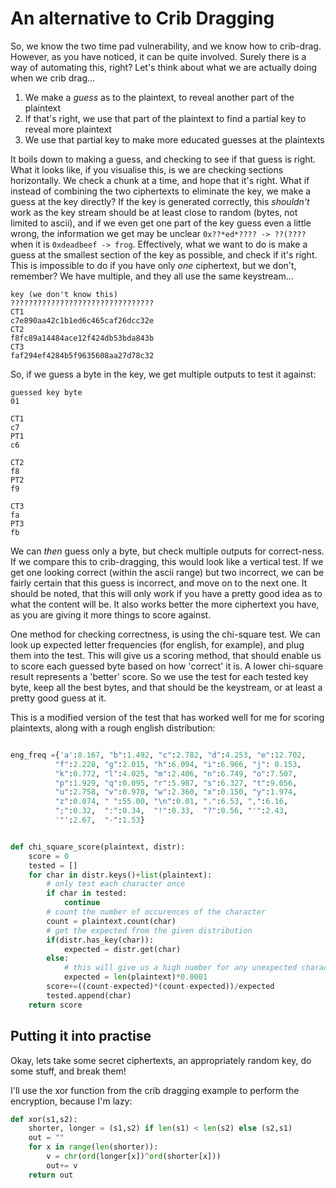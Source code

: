 # An alternative to Crib Dragging

So, we know the two time pad vulnerability, and we know how to crib-drag. However,
as you have noticed, it can be quite involved. Surely there is a way of 
automating this, right? Let's think about what we are actually doing when 
we crib drag...

1. We make a *guess* as to the plaintext, to reveal another part of the plaintext
2. If that's right, we use that part of the plaintext to find a partial key to reveal 
more plaintext
3. We use that partial key to make more educated guesses at the plaintexts

It boils down to making a guess, and checking to see if that guess is right.
What it looks like, if you visualise this, is we are checking sections horizontally.
We check a chunk at a time, and hope that it's right. What if instead of combining 
the two ciphertexts to eliminate the key, we make a guess at the key 
directly? If the key is generated correctly, this _shouldn't_ work as the key stream 
should be at least close to random (bytes, not limited to ascii), 
and if we even get one part of the key guess even a little wrong, the information we get 
may be unclear ``` 0x??*ed*???? -> ??(???? ``` when it is ``` 0xdeadbeef -> frog ```.
Effectively, what we want to do is make a guess at the smallest section of the 
key as possible, and check if it's right. This is impossible to do if you
have only _one_ ciphertext, but we don't, remember? We have multiple, and
they all use the same keystream...

```
key (we don't know this)
????????????????????????????????
CT1
c7e890aa42c1b1ed6c465caf26dcc32e
CT2
f8fc89a14484ace12f424db53bda843b
CT3
faf294ef4284b5f9635608aa27d78c32
```

So, if we guess a byte in the key, we get multiple outputs to test it against:
```
guessed key byte
01

CT1
c7
PT1
c6

CT2
f8
PT2
f9

CT3
fa
PT3
fb
```

We can _then_ guess only a byte, but check multiple outputs for correct-ness.
If we compare this to crib-dragging, this would look like a vertical test.
If we get one looking correct (within the ascii range) but two incorrect, 
we can be fairly certain that this guess is incorrect, and move on to the 
next one. It should be noted, that this will only work if you have a pretty 
good idea as to what the content will be. It also works better the more 
ciphertext you have, as you are giving it more things to score against.

One method for checking correctness, is using the chi-square test. 
We can look up expected letter frequencies (for english, for example), and plug them 
into the test. This will give us a scoring method, that should enable us 
to score each guessed byte based on how 'correct' it is. A lower chi-square result
 represents a 'better' score. So we use the test for each tested key byte, keep all the best bytes, 
and that should be the keystream, or at least a pretty good guess at it. 

This is a modified version of the test that has worked well for me for scoring
plaintexts, along with a rough english distribution:

``` python

eng_freq ={'a':8.167, "b":1.492, "c":2.782, "d":4.253, "e":12.702,
          "f":2.228, "g":2.015, "h":6.094, "i":6.966, "j": 0.153,
          "k":0.772, "l":4.025, "m":2.406, "n":6.749, "o":7.507,
          "p":1.929, "q":0.095, "r":5.987, "s":6.327, "t":9.056,
          "u":2.758, "v":0.978, "w":2.360, "x":0.150, "y":1.974,
          "z":0.074, " ":55.00, "\n":0.01, ".":6.53, ",":6.16,
          ";":0.32,  ":":0.34,  "!":0.33,  "?":0.56, "'":2.43,
          '"':2.67,  "-":1.53}


def chi_square_score(plaintext, distr):
    score = 0
    tested = []
    for char in distr.keys()+list(plaintext):
        # only test each character once
        if char in tested:
            continue
        # count the number of occurences of the character
        count = plaintext.count(char)
        # get the expected from the given distribution
        if(distr.has_key(char)):
            expected = distr.get(char)
        else:
            # this will give us a high number for any unexpected characters we run into
            expected = len(plaintext)*0.0001
        score+=((count-expected)*(count-expected))/expected
        tested.append(char)
    return score

```


## Putting it into practise

Okay, lets take some secret ciphertexts, an appropriately random key, do 
some stuff, and break them!

I'll use the xor function from the crib dragging example to perform the 
encryption, because I'm lazy:

``` python
def xor(s1,s2):
    shorter, longer = (s1,s2) if len(s1) < len(s2) else (s2,s1)
    out = ""
    for x in range(len(shorter)):
        v = chr(ord(longer[x])^ord(shorter[x]))
        out+= v
    return out

```
